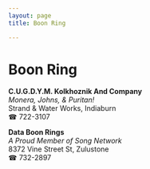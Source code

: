 ```yaml
---
layout: page 
title: Boon Ring

---
```



# Boon Ring


 **C.U.G.D.Y.M. Kolkhoznik And Company**  
_Monera, Johns, & Puritan!_  
Strand & Water Works, Indiaburn  
☎ 722-3107

**Data Boon Rings**  
_A Proud Member of Song Network_  
8372 Vine Street St, Zulustone  
☎ 732-2897

